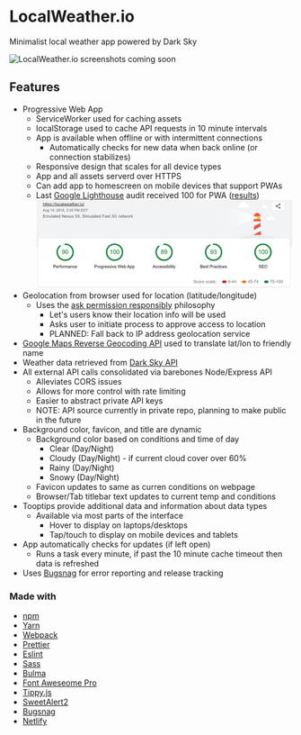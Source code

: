 # LocalWeather.io
Minimalist local weather app powered by Dark Sky

![LocalWeather.io screenshots coming soon](link_to_screenshot_here)

## Features

- Progressive Web App
  - ServiceWorker used for caching assets
  - localStorage used to cache API requests in 10 minute intervals
  - App is available when offline or with intermittent connections
    - Automatically checks for new data when back online (or connection stabilizes)
  - Responsive design that scales for all device types
  - App and all assets serverd over HTTPS
  - Can add app to homescreen on mobile devices that support PWAs
  - Last [Google Lighthouse](https://developers.google.com/web/tools/lighthouse/) audit received 100 for PWA ([results](https://googlechrome.github.io/lighthouse/viewer/?gist=489395d8244be998899fea23639fc6ba))
    [![Google Lighthouse Scores](lighthouse-scores-20180819.png)](https://googlechrome.github.io/lighthouse/viewer/?gist=489395d8244be998899fea23639fc6ba)
- Geolocation from browser used for location (latitude/longitude)
  - Uses the [ask permission responsibly](https://developers.google.com/web/fundamentals/native-hardware/user-location/#ask_permission_responsibly) philosophy
    - Let's users know their location info will be used
    - Asks user to initiate process to approve access to location
    - PLANNED: Fall back to IP address geolocation service
- [Google Maps Reverse Geocoding API](https://developers.google.com/maps/documentation/geocoding/start) used to translate lat/lon to friendly name
- Weather data retrieved from [Dark Sky API](https://darksky.net/dev)
- All external API calls consolidated via barebones Node/Express API
  - Alleviates CORS issues
  - Allows for more control with rate limiting
  - Easier to abstract private API keys
  - NOTE: API source currently in private repo, planning to make public in the future
- Background color, favicon, and title are dynamic
  - Background color based on conditions and time of day
    - Clear (Day/Night)
    - Cloudy (Day/Night) - if current cloud cover over 60%
    - Rainy (Day/Night)
    - Snowy (Day/Night)
  - Favicon updates to same as curren conditions on webpage
  - Browser/Tab titlebar text updates to current temp and conditions
- Tooptips provide additional data and information about data types
  - Available via most parts of the interface
    - Hover to display on laptops/desktops
    - Tap/touch to display on mobile devices and tablets
- App automatically checks for updates (if left open)
  - Runs a task every minute, if past the 10 minute cache timeout then data is refreshed
- Uses [Bugsnag](https://bugsnag.com/) for error reporting and release tracking

### Made with

- [npm](https://www.npmjs.com/)
- [Yarn](https://yarnpkg.com/)
- [Webpack](https://webpack.js.org/)
- [Prettier](https://prettier.io/)
- [Eslint](https://eslint.org/)
- [Sass](https://sass-lang.com/)
- [Bulma](https://bulma.io/)
- [Font Aweseome Pro](https://fontawesome.com/pro/)
- [Tippy.js](https://atomiks.github.io/tippyjs/)
- [SweetAlert2](https://sweetalert2.github.io/)
- [Bugsnag](https://www.bugsnag.com/)
- [Netlify](https://www.netlify.com/)
